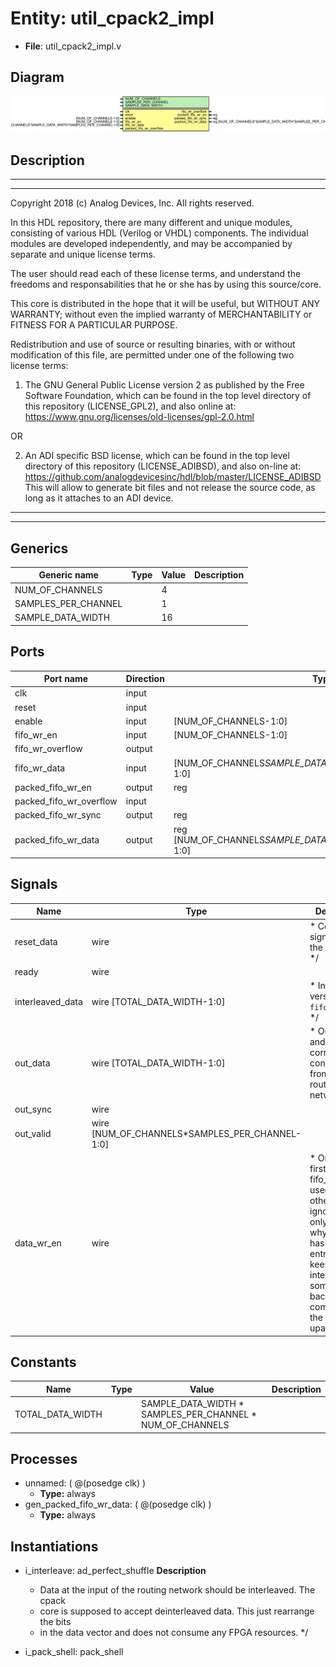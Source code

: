 # Entity: util_cpack2_impl

- **File**: util_cpack2_impl.v
## Diagram

![Diagram](util_cpack2_impl.svg "Diagram")
## Description

 ***************************************************************************
 ***************************************************************************
 Copyright 2018 (c) Analog Devices, Inc. All rights reserved.

 In this HDL repository, there are many different and unique modules, consisting
 of various HDL (Verilog or VHDL) components. The individual modules are
 developed independently, and may be accompanied by separate and unique license
 terms.

 The user should read each of these license terms, and understand the
 freedoms and responsabilities that he or she has by using this source/core.

 This core is distributed in the hope that it will be useful, but WITHOUT ANY
 WARRANTY; without even the implied warranty of MERCHANTABILITY or FITNESS FOR
 A PARTICULAR PURPOSE.

 Redistribution and use of source or resulting binaries, with or without modification
 of this file, are permitted under one of the following two license terms:

   1. The GNU General Public License version 2 as published by the
      Free Software Foundation, which can be found in the top level directory
      of this repository (LICENSE_GPL2), and also online at:
      <https://www.gnu.org/licenses/old-licenses/gpl-2.0.html>

 OR

   2. An ADI specific BSD license, which can be found in the top level directory
      of this repository (LICENSE_ADIBSD), and also on-line at:
      https://github.com/analogdevicesinc/hdl/blob/master/LICENSE_ADIBSD
      This will allow to generate bit files and not release the source code,
      as long as it attaches to an ADI device.

 ***************************************************************************
 ***************************************************************************

## Generics

| Generic name        | Type | Value | Description |
| ------------------- | ---- | ----- | ----------- |
| NUM_OF_CHANNELS     |      | 4     |             |
| SAMPLES_PER_CHANNEL |      | 1     |             |
| SAMPLE_DATA_WIDTH   |      | 16    |             |
## Ports

| Port name               | Direction | Type                                                            | Description |
| ----------------------- | --------- | --------------------------------------------------------------- | ----------- |
| clk                     | input     |                                                                 |             |
| reset                   | input     |                                                                 |             |
| enable                  | input     | [NUM_OF_CHANNELS-1:0]                                           |             |
| fifo_wr_en              | input     | [NUM_OF_CHANNELS-1:0]                                           |             |
| fifo_wr_overflow        | output    |                                                                 |             |
| fifo_wr_data            | input     | [NUM_OF_CHANNELS*SAMPLE_DATA_WIDTH*SAMPLES_PER_CHANNEL-1:0]     |             |
| packed_fifo_wr_en       | output    | reg                                                             |             |
| packed_fifo_wr_overflow | input     |                                                                 |             |
| packed_fifo_wr_sync     | output    | reg                                                             |             |
| packed_fifo_wr_data     | output    | reg [NUM_OF_CHANNELS*SAMPLE_DATA_WIDTH*SAMPLES_PER_CHANNEL-1:0] |             |
## Signals

| Name             | Type                                           | Description                                                                                                                                                                                                                   |
| ---------------- | ---------------------------------------------- | ----------------------------------------------------------------------------------------------------------------------------------------------------------------------------------------------------------------------------- |
| reset_data       | wire                                           |     * Control signals from the pack shell.    */                                                                                                                                                                              |
| ready            | wire                                           |                                                                                                                                                                                                                               |
| interleaved_data | wire [TOTAL_DATA_WIDTH-1:0]                    |     * Interleaved version of `fifo_wr_data`.    */                                                                                                                                                                            |
| out_data         | wire [TOTAL_DATA_WIDTH-1:0]                    |     * Output data and corresponding control signal from the routing network.    */                                                                                                                                            |
| out_sync         | wire                                           |                                                                                                                                                                                                                               |
| out_valid        | wire [NUM_OF_CHANNELS*SAMPLES_PER_CHANNEL-1:0] |                                                                                                                                                                                                                               |
| data_wr_en       | wire                                           |     * Only the first signal of fifo_rd_en is used. All others are ignored. The    * only reason why fifo_rd_en has multiple entries is to keep the interface    * somewhat backwards compatible to the previous upack.    */  |
## Constants

| Name             | Type | Value                                                     | Description |
| ---------------- | ---- | --------------------------------------------------------- | ----------- |
| TOTAL_DATA_WIDTH |      | SAMPLE_DATA_WIDTH * SAMPLES_PER_CHANNEL * NUM_OF_CHANNELS |             |
## Processes
- unnamed: ( @(posedge clk) )
  - **Type:** always
- gen_packed_fifo_wr_data: ( @(posedge clk) )
  - **Type:** always
## Instantiations

- i_interleave: ad_perfect_shuffle
**Description**

   * Data at the input of the routing network should be interleaved. The cpack
   * core is supposed to accept deinterleaved data. This just rearrange the bits
   * in the data vector and does not consume any FPGA resources.
   */

- i_pack_shell: pack_shell
